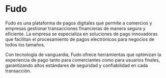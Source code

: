 # Fudo

Fudo es una plataforma de pagos digitales que permite a comercios y empresas gestionar transacciones financieras de manera segura y eficiente. La empresa se especializa en soluciones de pago innovadoras que facilitan el procesamiento de pagos electrónicos para negocios de todos los tamaños.

Con tecnología de vanguardia, Fudo ofrece herramientas que optimizan la experiencia de pago tanto para comerciantes como para usuarios finales, garantizando altos estándares de seguridad y confiabilidad en cada transacción.